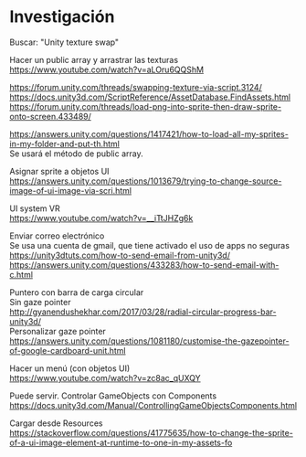 # Investigación
Buscar: "Unity texture swap"  

Hacer un public array y arrastrar las texturas  
https://www.youtube.com/watch?v=aLOru6QQShM  

https://forum.unity.com/threads/swapping-texture-via-script.3124/  
https://docs.unity3d.com/ScriptReference/AssetDatabase.FindAssets.html  
https://forum.unity.com/threads/load-png-into-sprite-then-draw-sprite-onto-screen.433489/  

https://answers.unity.com/questions/1417421/how-to-load-all-my-sprites-in-my-folder-and-put-th.html  
Se usará el método de public array.  

Asignar sprite a objetos UI  
https://answers.unity.com/questions/1013679/trying-to-change-source-image-of-ui-image-via-scri.html  

UI system VR  
https://www.youtube.com/watch?v=__iTtJHZg6k  

Enviar correo electrónico  
Se usa una cuenta de gmail, que tiene activado el uso de apps no seguras    
https://unity3dtuts.com/how-to-send-email-from-unity3d/  
https://answers.unity.com/questions/433283/how-to-send-email-with-c.html


Puntero con barra de carga circular  
Sin gaze pointer  
http://gyanendushekhar.com/2017/03/28/radial-circular-progress-bar-unity3d/  
Personalizar gaze pointer  
https://answers.unity.com/questions/1081180/customise-the-gazepointer-of-google-cardboard-unit.html  

Hacer un menú (con objetos UI)  
https://www.youtube.com/watch?v=zc8ac_qUXQY  

Puede servir. Controlar GameObjects con Components  
https://docs.unity3d.com/Manual/ControllingGameObjectsComponents.html  

Cargar desde Resources  
https://stackoverflow.com/questions/41775635/how-to-change-the-sprite-of-a-ui-image-element-at-runtime-to-one-in-my-assets-fo  

